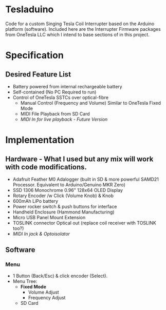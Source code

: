 # Tesladuino
Code for a custom Singing Tesla Coil Interrupter based on the Arduino platform
(software). Included here are the Interrupter Firmware packages from OneTesla
LLC which I intend to base sections of in this project.

# Specification
## Desired Feature List
* Battery powered from internal rechargeable battery
* Self-contained (No PC Required to run)
* Control of OneTesla SSTCs over optical-fibre
  * Manual Control (Frequency and Volume) Similar to OneTesla Fixed Mode
  * MIDI File Playback from SD Card
  * *MIDI In for live playback - Future Version*

# Implementation
## Hardware - What I used but any mix will work with code modifications.
* Adafruit Feather M0 Adalogger (built in SD & more powerful SAMD21 Processor.
  Equivalent to Arduino/Genuino MKR Zero)
* SSD 1306 Monochrome 0.96" 128x64 OLED Display
* Rotary Encoder /w Click (Volume Knob) & Knob
* 600mAh LiPo battery
* Power rocker switch & push buttons for interface
* Handheld Enclosure (Hammond Manufacturing)
* Micro USB Panel Mount Extension
* TOSLINK connector Optical out (replace coil receiver with TOSLINK too?)
* *MIDI In jack & Optoisolator*

## Software
### Menu
* 1 Button (Back/Esc) & click encoder (Select).
* Menu Tree:
  * **Fixed Mode**
    * Volume Adjust
    * Frequency Adjust
  * SD Card
